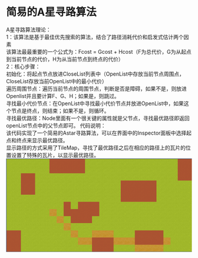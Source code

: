 # 简易的A星寻路算法  
  A星寻路算法理论：  
  1：该算法是基于最佳优先搜索的算法，结合了路径消耗代价和启发式估计两个因素  
      该算法最最重要的一个公式为：Fcost = Gcost + Hcost（F为总代价，G为从起点到当前节点的代价，H为从当前节点到终点的代价）  
  2：核心步骤：  
    初始化：将起点节点放进CloseList列表中（OpenList中存放当前节点周围点，CloseList存放当前OpenList中的最小代价）  
    遍历周围节点：遍历当前节点的周围节点，判断是否是障碍，如果不是，则放进Openlist并且要计算F、G、H；如果是，则跳过。  
    寻找最小代价节点：在OpenList中寻找最小代价节点并放进OpenList中，如果这个节点是终点，则结束；如果不是，则循环。  
    寻找最优路径：Node里面有一个很关键的属性就是父节点，寻找最优路径即返回openList节点中的父节点即可。
  代码说明：  
    该代码实现了一个简易的Astar寻路算法，可以在界面中的Inspector面板中选择起点和终点来显示最优路径。  
    显示路径的方式采用了TileMap，寻找了最优路径之后在相应的路径上的瓦片的位置设置了特殊的瓦片，以显示最优路径。  
    ![](Picture/1.png)
